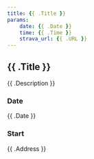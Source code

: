 ```yaml
---
title: {{ .Title }}
params:
    date: {{ .Date }}
    time: {{ .Time }}
    strava_url: {{ .URL }}
---
```


## {{ .Title }} 

{{ .Description }}

### Date

{{ .Date }}

### Start

{{ .Address }}


